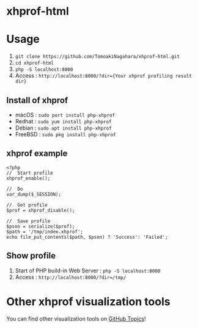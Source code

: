 xhprof-html
===

# Usage

1. `git clone https://github.com/TomoakiNagahara/xhprof-html.git`
2. `cd xhprof-html`
3. `php -S localhost:8000`
4. Access : `http://localhost:8000/?dir={Your xhprof profiling result dir}`

## Install of xhprof

- macOS : `sudo port install php-xhprof`
- Redhat : `sudo yum install php-xhprof`
- Debian : `sudo apt install php-xhprof`
- FreeBSD : `sudo pkg install php-xhprof`

## xhprof example

```index.php
<?php
//  Start profile
xhprof_enable();

//  Do
var_dump($_SESSION);

//  Get profile
$prof = xhprof_disable();

//  Save profile
$pson = serialize($prof);
$path = '/tmp/index.xhprof';
echo file_put_contents($path, $pson) ? 'Success': 'Failed';
```

## Show profile

1. Start of PHP build-in Web Server : `php -S localhost:8000`
2. Access : `http://localhost:8000/?dir=/tmp/`

# Other xhprof visualization tools

You can find other visualization tools on [GitHub Topics](https://github.com/topics/xhprof?o=desc&s=stars)!
